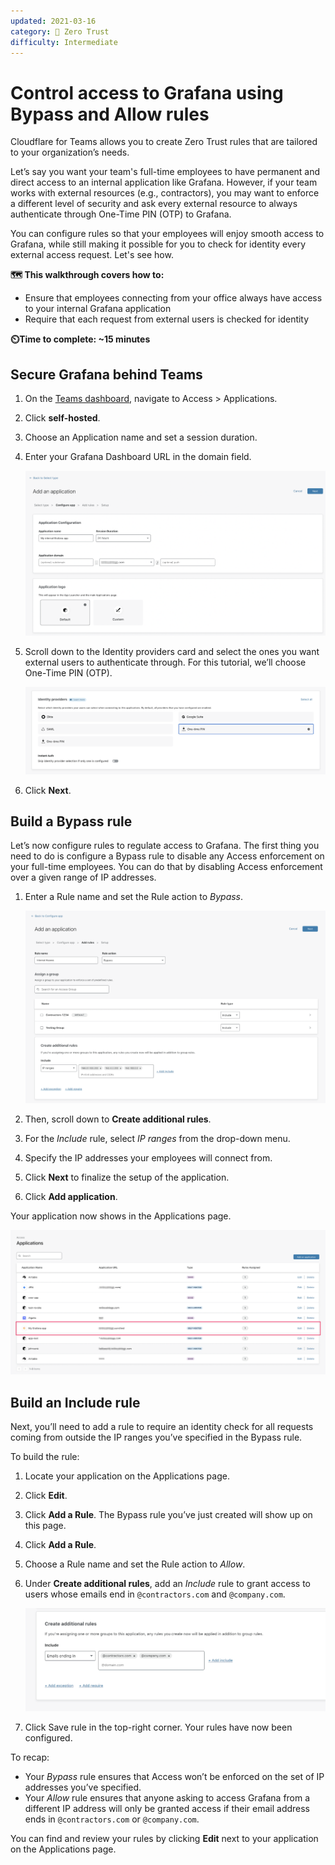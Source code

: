 ```yaml
---
updated: 2021-03-16
category: 🔐 Zero Trust
difficulty: Intermediate
---
```


# Control access to Grafana using Bypass and Allow rules

Cloudflare for Teams allows you to create Zero Trust rules that are tailored to your organization’s needs. 

Let’s say you want your team's full-time employees to have permanent and direct access to an internal application like Grafana. However, if your team works with external resources (e.g., contractors), you may want to enforce a different level of security and ask every external resource to always authenticate through One-Time PIN (OTP) to Grafana.

You can configure rules so that your employees will enjoy smooth access to Grafana, while still making it possible for you to check for identity every external access request. Let's see how.

**🗺️ This walkthrough covers how to:**

* Ensure that employees connecting from your office always have access to your internal Grafana application 
* Require that each request from external users is checked for identity

**⏲️Time to complete: ~15 minutes**

## Secure Grafana behind Teams

1. On the [Teams dashboard](https://dash.teams.cloudflare.com), navigate to Access > Applications.
1. Click **self-hosted**.
1. Choose an Application name and set a session duration. 
1. Enter your Grafana Dashboard URL in the domain field.

   ![Add application to Teams](../static/zero-trust-security/grafana-access/tutorial-add-app.png)

1. Scroll down to the Identity providers card and select the ones you want external users to authenticate through.
For this tutorial, we’ll choose One-Time PIN (OTP).
  
   ![Select IdP](../static/zero-trust-security/grafana-access/tutorial-idp.png)

1. Click **Next**.

## Build a Bypass rule

Let’s now configure rules to regulate access to Grafana. The first thing you need to do is configure a Bypass rule to disable any Access enforcement on your full-time employees. You can do that by disabling Access enforcement over a given range of IP addresses.

1. Enter a Rule name and set the Rule action to *Bypass*.

   ![Create a Bypass rule](../static/zero-trust-security/grafana-access/bypass-rule.png)

1. Then, scroll down to **Create additional rules**. 
1. For the *Include* rule, select *IP ranges* from the drop-down menu. 
1. Specify the IP addresses your employees will connect from.
1. Click **Next** to finalize the setup of the application.
1. Click **Add application**.

Your application now shows in the Applications page.
  
   ![Applications list](../static/zero-trust-security/grafana-access/app-list.png)

## Build an Include rule

Next, you’ll need to add a rule to require an identity check for all requests coming from outside the IP ranges you’ve specified in the Bypass rule.

To build the rule:

1. Locate your application on the Applications page.
1. Click **Edit**.
1. Click **Add a Rule**. The Bypass rule you’ve just created will show up on this page.
1. Click **Add a Rule**.
1. Choose a Rule name and set the Rule action to *Allow*.
1. Under **Create additional rules**, add an *Include* rule to grant access to users whose emails end in `@contractors.com` and `@company.com`.

   ![Include rule](../static/zero-trust-security/grafana-access/include-rule.png)


1. Click Save rule in the top-right corner.
Your rules have now been configured.

To recap:

* Your *Bypass* rule ensures that Access won’t be enforced on the set of IP addresses you’ve specified.
* Your *Allow* rule ensures that anyone asking to access Grafana from a different IP address will only be granted access if their email address ends in `@contractors.com` or `@company.com`.

You can find and review your rules by clicking **Edit** next to your application on the Applications page.
